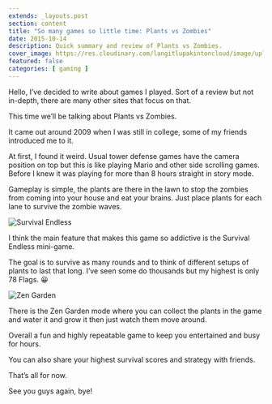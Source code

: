 ```yaml
---
extends: _layouts.post
section: content
title: "So many games so little time: Plants vs Zombies"
date: 2015-10-14
description: Quick summary and review of Plants vs Zombies.
cover_image: https://res.cloudinary.com/langitlupakintoncloud/image/upload/w_800/hugo/jcos.io/loading_q37xyj.png
featured: false
categories: [ gaming ]
---
```


Hello, I’ve decided to write about games I played. Sort of a review but not in-depth, there are many other sites that focus on that.

This time we’ll be talking about Plants vs Zombies.

It came out around 2009 when I was still in college, some of my friends introduced me to it.

At first, I found it weird. Usual tower defense games have the camera position on top but this is like playing Mario and other side scrolling games. Before I knew it was playing for more than 8 hours straight in story mode.

Gameplay is simple, the plants are there in the lawn to stop the zombies from coming into your house and eat your brains. Just place plants for each lane to survive the zombie waves.

![Survival Endless](https://res.cloudinary.com/langitlupakintoncloud/image/upload/w_500/hugo/jcos.io/survival-endless-e1472618660843_ld5udl.png)

I think the main feature that makes this game so addictive is the Survival Endless mini-game.

The goal is to survive as many rounds and to think of different setups of plants to last that long. I’ve seen some do thousands but my highest is only 78 Flags. 😀

![Zen Garden](https://res.cloudinary.com/langitlupakintoncloud/image/upload/w_500/hugo/jcos.io/zen-garden-e1472618492223_eprrop.png)

There is the Zen Garden mode where you can collect the plants in the game and water it and grow it then just watch them move around.

Overall a fun and highly repeatable game to keep you entertained and busy for hours.

You can also share your highest survival scores and strategy with friends.

That’s all for now.

See you guys again, bye!
